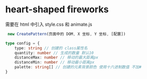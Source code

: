 # heart-shaped fireworks

需要在 html 中引入 style.css 和 animate.js

```js
 new CreatePattern(页面中的 DOM, X 坐标, Y 坐标, [配置])
```

```ts
type config = {
    type: string // 创建的 class属性名
    quantity: number // 生成的数量 默认10
    distanceMax: number // 移动的最大距离px
    distanceMin: number // 移动最小距离px
    palette: string[] // 创建的元素背景颜色 使用十六进制数值 不加#
}
```
